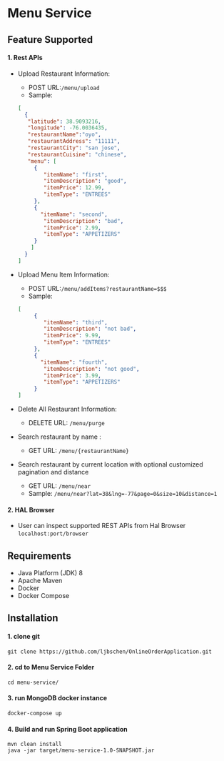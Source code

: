 # Menu Service

## Feature Supported
#### 1. Rest APIs
* Upload Restaurant Information:
    * POST URL:```/menu/upload``` 
    * Sample: 
    ```json
    [
      {
       "latitude": 38.9093216,
       "longitude": -76.0036435,
       "restaurantName":"oyo",
       "restaurantAddress": "11111",
       "restaurantCity": "san jose",
       "restaurantCuisine": "chinese",
       "menu": [
         {
         	"itemName": "first",
         	"itemDescription": "good",
           	"itemPrice": 12.99,
           	"itemType": "ENTREES" 
         }, 
         {
           "itemName": "second",
         	"itemDescription": "bad",
           	"itemPrice": 2.99,
           	"itemType": "APPETIZERS" 
         }
       	]
      }
    ]
    ```

* Upload Menu Item Information: 
    * POST URL:```/menu/addItems?restaurantName=$$$```
    * Sample: 
    ```json
    [
         {
         	"itemName": "third",
         	"itemDescription": "not bad",
           	"itemPrice": 9.99,
           	"itemType": "ENTREES" 
         }, 
         {
           "itemName": "fourth",
         	"itemDescription": "not good",
           	"itemPrice": 3.99,
           	"itemType": "APPETIZERS" 
         }
    ]
    ```
* Delete All Restaurant Information: 
    * DELETE URL: ```/menu/purge```
* Search restaurant by name :
    * GET URL: ```/menu/{restaurantName}```
    
* Search restaurant by current location with optional customized pagination and distance
    * GET URL: ```/menu/near```
    * Sample: ```/menu/near?lat=38&lng=-77&page=0&size=10&distance=1```

#### 2. HAL Browser
* User can inspect supported REST APIs from Hal Browser
```localhost:port/browser```


## Requirements 
* Java Platform (JDK) 8
* Apache Maven
* Docker
* Docker Compose 

## Installation
#### 1. clone git
```aidl
git clone https://github.com/ljbschen/OnlineOrderApplication.git
```

#### 2. cd to Menu Service Folder
```aidl
cd menu-service/
```

#### 3. run MongoDB docker instance
```aidl
docker-compose up
```

#### 4. Build and run Spring Boot application
```aidl
mvn clean install
java -jar target/menu-service-1.0-SNAPSHOT.jar